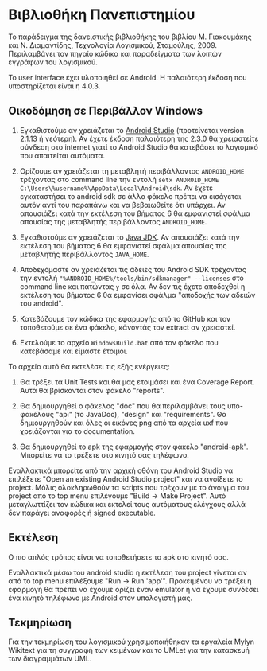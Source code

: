 Βιβλιοθήκη Πανεπιστημίου
========================

Το παράδειγμα της δανειστικής βιβλιοθήκης του βιβλίου Μ. Γιακουμάκης και Ν. Διαμαντίδης, Τεχνολογία Λογισμικού, Σταμούλης, 2009. Περιλαμβάνει τον πηγαίο κώδικα και παραδείγματα των λοιπών εγγράφων του λογισμικού.

Το user interface έχει υλοποιηθεί σε Android. Η παλαιότερη έκδοση που υποστηρίζεται είναι η 4.0.3.

Οικοδόμηση σε Περιβάλλον Windows
----------

1. Εγκαθιστούμε αν χρειάζεται το [Android Studio](https://developer.android.com/studio/index.html) (προτείνεται version 2.1.13 ή νεότερη). Αν έχετε έκδοση παλαιότερη της 2.3.0 θα χρειαστείτε σύνδεση στο internet γιατί το Android Studio θα κατεβάσει το λογισμικό που απαιτείται αυτόματα.

2. Ορίζουμε αν χρειάζεται τη μεταβλητή περιβάλλοντος <code>ANDROID_HOME</code> τρέχοντας στο command line την εντολή <code>setx ANDROID_HOME C:\\Users\\%username%\\AppData\\Local\\Android\\sdk</code>. Αν έχετε εγκαταστήσει το android sdk σε άλλο φάκελο πρέπει να εισάγεται αυτόν αντί του παραπάνω και να βεβαιωθείτε ότι υπάρχει. Αν απουσιάζει κατά την εκτέλεση του βήματος 6 θα εμφανιστεί σφάλμα απουσίας της μεταβλητής περιβάλλοντος <code>ANDROID_HOME</code>.

3. Εγκαθιστούμε αν χρειάζεται το [Java JDK](http://java.sun.com/javase/downloads/index.jsp). Αν απουσιάζει κατά την εκτέλεση του βήματος 6 θα εμφανιστεί σφάλμα απουσίας της μεταβλητής περιβάλλοντος <code>JAVA_HOME</code>.

4. Αποδεχόμαστε αν χρειάζεται τις άδειες του Android SDK τρέχοντας την εντολή <code>"%ANDROID_HOME%/tools/bin/sdkmanager" --licenses</code> στο command line και πατώντας <code>y</code> σε όλα. Αν δεν τις έχετε αποδεχθεί η εκτέλεση του βήματος 6 θα εμφανίσει σφάλμα "αποδοχής των αδειών του android".

5. Κατεβάζουμε τον κώδικα της εφαρμογής από το GitHub και τον τοποθετούμε σε ένα φάκελο, κάνοντάς τον extract αν χρειαστεί.

6. Εκτελούμε το αρχείο <code>WindowsBuild.bat</code> από τον φάκελο που κατεβάσαμε και είμαστε έτοιμοι.


Το αρχείο αυτό θα εκτελέσει τις εξής ενέργειες:

1. Θα τρέξει τα Unit Tests και θα μας ετοιμάσει και ένα Coverage Report. Αυτά θα βρίσκονται στον φάκελο "reports".

2. Θα δημιουργηθεί ο φάκελος "doc" που θα περιλαμβάνει τους υπο-φακέλους "api" (το JavaDoc), "design" και "requirements". Θα δημιουργηθούν και όλες οι εικόνες png από τα αρχεία uxf που χρειάζονται για το documentation.

3. Θα δημιουργηθεί το apk της εφαρμογής στον φάκελο "android-apk". Μπορείτε να το τρέξετε στο κινητό σας τηλέφωνο.


Εναλλακτικά μπορείτε από την αρχική οθόνη του Android Studio να επιλέξετε "Open an existing Android Studio project" και να ανοίξετε το project. Μόλις ολοκληρωθούν τα scripts που τρέχουν με το άνοιγμα του project από το top menu επιλέγουμε "Build -> Make Project". Αυτό μεταγλωττίζει τον κώδικα και εκτελεί τους αυτόματους ελέγχους αλλά δεν παράγει αναφορές ή signed executable.

Εκτέλεση
-------

Ο πιο απλός τρόπος είναι να τοποθετήσετε το apk στο κινητό σας.

Εναλλακτικά μέσω του android studio η εκτέλεση του project γίνεται αν από το top menu επιλέξουμε "Run -> Run 'app'". Προκειμένου να τρέξει η εφαρμογή θα πρέπει να έχουμε ορίζει έναν emulator ή να έχουμε συνδέσει ένα κινητό τηλέφωνο με Android στον υπολογιστή μας.

Τεκμηρίωση
----------

Για την τεκμηρίωση του λογισμικού χρησιμοποιήθηκαν τα εργαλεία Mylyn Wikitext για τη συγγραφή των κειμένων και το UMLet για την κατασκευή των διαγραμμάτων UML.
